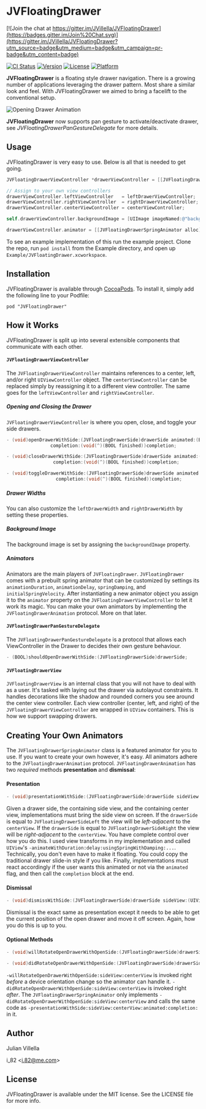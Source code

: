 # JVFloatingDrawer

[![Join the chat at https://gitter.im/JVillella/JVFloatingDrawer](https://badges.gitter.im/Join%20Chat.svg)](https://gitter.im/JVillella/JVFloatingDrawer?utm_source=badge&utm_medium=badge&utm_campaign=pr-badge&utm_content=badge)

[![CI Status](http://img.shields.io/travis/JVillella/JVFloatingDrawer.svg?style=flat)](https://travis-ci.org/JVillella/JVFloatingDrawer)
[![Version](https://img.shields.io/cocoapods/v/JVFloatingDrawer.svg?style=flat)](http://cocoadocs.org/docsets/JVFloatingDrawer)
[![License](https://img.shields.io/cocoapods/l/JVFloatingDrawer.svg?style=flat)](http://cocoadocs.org/docsets/JVFloatingDrawer)
[![Platform](https://img.shields.io/cocoapods/p/JVFloatingDrawer.svg?style=flat)](http://cocoadocs.org/docsets/JVFloatingDrawer)

**JVFloatingDrawer** is a floating style drawer navigation. There is a growing number of applications leveraging the drawer pattern. Most share a similar look and feel. With JVFloatingDrawer we aimed to bring a facelift to the conventional setup.

![Opening Drawer Animation](http://jvillella.github.io/JVFloatingDrawer/Screenshots/animated-drawer-open-portrait.gif "Opening Drawer")

**JVFloatingDrawer** now supports pan gesture to activate/deactivate drawer, see *JVFloatingDrawerPanGestureDelegate* for more details.


## Usage

JVFloatingDrawer is very easy to use. Below is all that is needed to get going.

```objective-c
JVFloatingDrawerViewController *drawerViewController = [[JVFloatingDrawerViewController alloc] init];

// Assign to your own view controllers
drawerViewController.leftViewController   = leftDrawerViewController;
drawerViewController.rightViewController  = rightDrawerViewController;
drawerViewController.centerViewController = centerViewController;

self.drawerViewController.backgroundImage = [UIImage imageNamed:@"background-image-example.jpg"];

drawerViewController.animator = [[JVFloatingDrawerSpringAnimator alloc] init];
```
    
To see an example implementation of this run the example project. Clone the repo, run `pod install` from the Example directory, and open up `Example/JVFloatingDrawer.xcworkspace`.

## Installation

JVFloatingDrawer is available through [CocoaPods](http://cocoapods.org). To install
it, simply add the following line to your Podfile:

    pod "JVFloatingDrawer"

## How it Works

JVFloatingDrawer is split up into several extensible components that communicate with each other.

#### `JVFloatingDrawerViewController`

The `JVFloatingDrawerViewController` maintains references to a center, left, and/or right `UIViewController` object. The `centerViewController` can be replaced simply by reassigning it to a different view controller. The same goes for the `leftViewController` and `rightViewController`.

##### Opening and Closing the Drawer

`JVFloatingDrawerViewController` is where you open, close, and toggle your side drawers.

```objective-c
- (void)openDrawerWithSide:(JVFloatingDrawerSide)drawerSide animated:(BOOL)animated
                completion:(void(^)(BOOL finished))completion;

- (void)closeDrawerWithSide:(JVFloatingDrawerSide)drawerSide animated:(BOOL)animated
                 completion:(void(^)(BOOL finished))completion;

- (void)toggleDrawerWithSide:(JVFloatingDrawerSide)drawerSide animated:(BOOL)animated
                  completion:(void(^)(BOOL finished))completion;
```
    
##### Drawer Widths
    
You can also customize the `leftDrawerWidth` and `rightDrawerWidth` by setting these properties.

##### Background Image

The background image is set by assigning the `backgroundImage` property.

##### Animators

Animators are the main players of `JVFloatingDrawer`. `JVFloatingDrawer` comes with a prebuilt spring animator that can be customized by settings its `animationDuration`, `animationDelay`, `springDamping`, and `initialSpringVelocity`. After instantiating a new animator object you assign it to the `animator` property on the `JVFloatingDrawerViewController` to let it work its magic. You can make your own animators by implementing the `JVFloatingDrawerAnimation` protocol. More on that later.

#### `JVFloatingDrawerPanGestureDelegate`

The `JVFloatingDrawerPanGestureDelegate` is a protocol that allows each ViewController in the Drawer to decides their own gesture behaviour.

```objective-c
- (BOOL)shouldOpenDrawerWithSide:(JVFloatingDrawerSide)drawerSide;
```

#### `JVFloatingDrawerView`

`JVFloatingDrawerView` is an internal class that you will not have to deal with as a user. It's tasked with laying out the drawer via autolayout constraints. It handles decorations like the shadow and rounded corners you see around the center view controller. Each view controller (center, left, and right) of the `JVFloatingDrawerViewController` are wrapped in `UIView` containers. This is how we support swapping drawers.

## Creating Your Own Animators

The `JVFloatingDrawerSpringAnimator` class is a featured animator for you to use. If you want to create your own however, it's easy. All animators adhere to the `JVFloatingDrawerAnimation` protocol. `JVFloatingDrawerAnimation` has two *required* methods **presentation** and **dismissal**:

#### Presentation

```objective-c
- (void)presentationWithSide:(JVFloatingDrawerSide)drawerSide sideView:(UIView *)sideView centerView:(UIView *)centerView animated:(BOOL)animated completion:(void(^)(BOOL finished))completion
```

Given a drawer side, the containing side view, and the containing center view, implementations must bring the side view on screen. If the `drawerSide` is equal to `JVFloatingDrawerSideLeft` the view will be *left-adjacent* to the  `centerView`. If the `drawerSide` is equal to `JVFloatingDrawerSideRight` the view will be *right-adjacent* to the  `centerView`. You have complete control over how you do this. I used view transforms in my implementation and called `UIView`'s `-animateWithDuration:delay:usingSpringWithDamping:...`. Technically, you don't even have to make it floating. You could copy the traditional drawer slide-in style if you like. Finally, implementations must react accordingly if the user wants this animated or not via the `animated` flag, and then call the `completion` block at the end.

#### Dismissal

```objective-c
- (void)dismissWithSide:(JVFloatingDrawerSide)drawerSide sideView:(UIView *)sideView centerView:(UIView *)centerView animated:(BOOL)animated completion:(void(^)(BOOL finished))completion
```

Dismissal is the exact same as presentation except it needs to be able to get the current position of the open drawer and move it off screen. Again, how you do this is up to you.

#### Optional Methods

```objective-c
- (void)willRotateOpenDrawerWithOpenSide:(JVFloatingDrawerSide)drawerSide sideView:(UIView *)sideView centerView:(UIView *)centerView
```

```objective-c
- (void)didRotateOpenDrawerWithOpenSide:(JVFloatingDrawerSide)drawerSide sideView:(UIView *)sideView centerView:(UIView *)centerView
```

`-willRotateOpenDrawerWithOpenSide:sideView:centerView` is invoked right *before* a device orientation change so the animator can handle it. `-didRotateOpenDrawerWithOpenSide:sideView:centerView` is invoked right *after*. The `JVFloatingDrawerSpringAnimator` only implements `-didRotateOpenDrawerWithOpenSide:sideView:centerView` and calls the same code as `-presentationWithSide:sideView:centerView:animated:completion:` in it.

## Author

Julian Villella

i_82 \<i.82@me.com\>

## License

JVFloatingDrawer is available under the MIT license. See the LICENSE file for more info.
